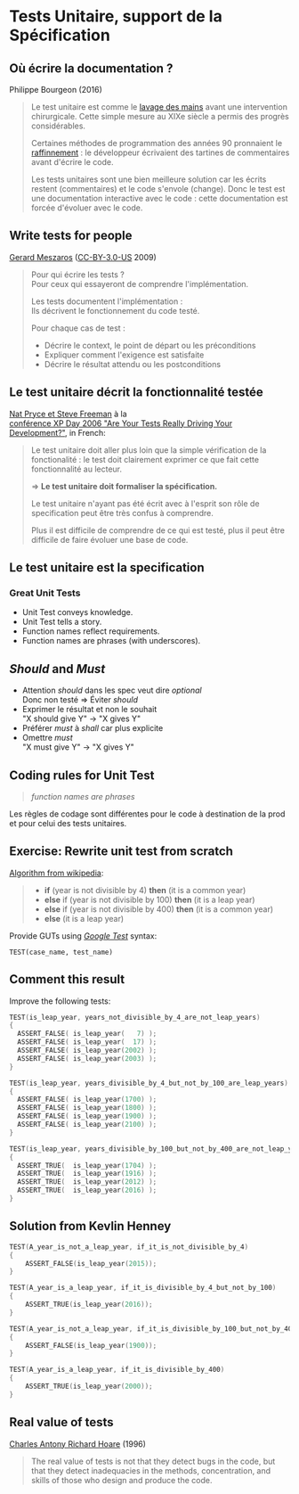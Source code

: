 Tests Unitaire, support de la Spécification
===========================================


Où écrire la documentation ?
----------------------------

Philippe Bourgeon (2016)

> Le test unitaire est comme le [lavage des mains][Semmelweis] avant une intervention chirurgicale.
> Cette simple mesure au XIXe siècle a permis des progrès considérables.
>
> Certaines méthodes de programmation des années 90 pronnaient le [raffinnement][raff] :
> le développeur écrivaient des tartines de commentaires avant d'écrire le code.
>
> Les tests unitaires sont une bien meilleure solution
> car les écrits restent (commentaires) et le code s'envole (change).
> Donc le test est une documentation interactive avec le code :
> cette documentation est forcée d'évoluer avec le code.

[Semmelweis]: http://fr.wikipedia.org/wiki/Ignace_Philippe_Semmelweis
[raff]:       http://fr.wikipedia.org/wiki/Raffinement


Write tests for people
----------------------

[Gerard Meszaros](http://programmer.97things.oreilly.com/wiki/index.php/Write_Tests_for_People) ([CC-BY-3.0-US](https://creativecommons.org/licenses/by/3.0/us/) 2009)

> Pour qui écrire les tests ?  
> Pour ceux qui essayeront de comprendre l'implémentation.
>
> Les tests documentent l'implémentation :  
> Ils décrivent le fonctionnement du code testé.
>
> Pour chaque cas de test :
>
> * Décrire le context, le point de départ ou les préconditions
> * Expliquer comment l'exigence est satisfaite
> * Décrire le résultat attendu ou les postconditions


Le test unitaire décrit la fonctionnalité testée
------------------------------------------------

[Nat Pryce et Steve Freeman](https://books.google.fr/books?id=QJA3dM8Uix0C) à la  
[conférence XP Day 2006 "Are Your Tests Really Driving Your Development?"](http://www.theregister.co.uk/2007/03/09/test_driven_development/), in French:

> Le test unitaire doit aller plus loin
> que la simple vérification de la fonctionalité :
> le test doit clairement exprimer
> ce que fait cette fonctionnalité au lecteur.
>
> => **Le test unitaire doit formaliser la spécification.**
>
> Le test unitaire n'ayant pas été écrit
> avec à l'esprit son rôle de specification
> peut être très confus à comprendre.
>
> Plus il est difficile de comprendre de ce qui est testé,
> plus il peut être difficile de faire évoluer une base de code.


Le test unitaire est la specification
-------------------------------------

### **G**reat **U**nit **T**ests

* Unit Test conveys knowledge.
* Unit Test tells a story.
* Function names reflect requirements.
* Function names are phrases (with underscores).


*Should* and *Must*
-------------------

* Attention *should* dans les spec veut dire *optional*  
  Donc non testé => Éviter *should*
* Exprimer le résultat et non le souhait  
  "X should give Y" -> "X gives Y"
* Préférer *must* à *shall* car plus explicite
* Omettre *must*  
  "X must give Y" -> "X gives Y"


Coding rules for Unit Test
--------------------------

> *function names are phrases*

Les règles de codage sont différentes
pour le code à destination de la prod
et pour celui des tests unitaires.


Exercise: Rewrite unit test from scratch
----------------------------------------

[Algorithm from wikipedia](http://en.wikipedia.org/wiki/Leap_year#Algorithm):

> * **if** (year is not divisible by 4) **then** (it is a common year)
> * **else** if (year is not divisible by 100) **then** (it is a leap year)
> * **else** if (year is not divisible by 400) **then** (it is a common year)
> * **else** (it is a leap year)

Provide GUTs using [*Google Test*][gt] syntax:

    TEST(case_name, test_name)

[gt]:   http://en.wikipedia.org/wiki/Google_Test


Comment this result
-------------------

Improve the following tests:

```cpp
TEST(is_leap_year, years_not_divisible_by_4_are_not_leap_years)
{
  ASSERT_FALSE( is_leap_year(   7) );
  ASSERT_FALSE( is_leap_year(  17) );
  ASSERT_FALSE( is_leap_year(2002) );
  ASSERT_FALSE( is_leap_year(2003) );
}

TEST(is_leap_year, years_divisible_by_4_but_not_by_100_are_leap_years)
{
  ASSERT_FALSE( is_leap_year(1700) );
  ASSERT_FALSE( is_leap_year(1800) );
  ASSERT_FALSE( is_leap_year(1900) );
  ASSERT_FALSE( is_leap_year(2100) );
}

TEST(is_leap_year, years_divisible_by_100_but_not_by_400_are_not_leap_years)
{
  ASSERT_TRUE(  is_leap_year(1704) );
  ASSERT_TRUE(  is_leap_year(1916) );
  ASSERT_TRUE(  is_leap_year(2012) );
  ASSERT_TRUE(  is_leap_year(2016) );
}
```


Solution from Kevlin Henney
---------------------------

```cpp
TEST(A_year_is_not_a_leap_year, if_it_is_not_divisible_by_4)
{
    ASSERT_FALSE(is_leap_year(2015));
}

TEST(A_year_is_a_leap_year, if_it_is_divisible_by_4_but_not_by_100)
{
    ASSERT_TRUE(is_leap_year(2016));
}

TEST(A_year_is_not_a_leap_year, if_it_is_divisible_by_100_but_not_by_400)
{
    ASSERT_FALSE(is_leap_year(1900));
}

TEST(A_year_is_a_leap_year, if_it_is_divisible_by_400)
{
    ASSERT_TRUE(is_leap_year(2000));
}
```


Real value of tests
-------------------

[Charles Antony Richard Hoare](https://en.wikiquote.org/wiki/C._A._R._Hoare#Sourced) (1996)

> The real value of tests is not that they detect bugs in the code,
> but that they detect inadequacies in the methods, concentration,
> and skills of those who design and produce the code.
